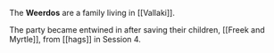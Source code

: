 The **Weerdos** are a family living in [[Vallaki]].

The party became entwined in after saving their children, [[Freek and Myrtle]], from [[hags]] in Session 4.